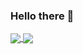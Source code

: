 ### Hello there 👋
<a href="https://github.com/anuraghazra/github-readme-stats">
  <img align="center" src="https://github-readme-stats.vercel.app/api?username=Lurik13&show_icons=true&theme=shadow_red&hide=issues,contribs&text_color=9A0000" />
</a>
<a href="https://github.com/anuraghazra/github-readme-stats">
  <img align="center" src="https://github-readme-stats.vercel.app/api/top-langs/?username=Lurik13&theme=shadow_red&text_color=9A0000" />
</a>
<!--[![Les Stats GitHub de Lurik13](https://github-readme-stats.vercel.app/api?username=Lurik13&show_icons=true&theme=shadow_red&hide=issues,contribs&text_color=9A0000)](https://github.com/anuraghazra/github-readme-stats)
[![Top Langs](https://github-readme-stats.vercel.app/api/top-langs/?username=Lurik13&theme=shadow_red&text_color=9A0000)](https://github.com/anuraghazra/github-readme-stats)
-->
<!--
**Lurik13/Lurik13** is a ✨ _special_ ✨ repository because its `README.md` (this file) appears on your GitHub profile.

Here are some ideas to get you started:

- 🔭 I’m currently working on ...
- 🌱 I’m currently learning ...
- 👯 I’m looking to collaborate on ...
- 🤔 I’m looking for help with ...
- 💬 Ask me about ...
- 📫 How to reach me: ...
- 😄 Pronouns: ...
- ⚡ Fun fact: ...
-->
